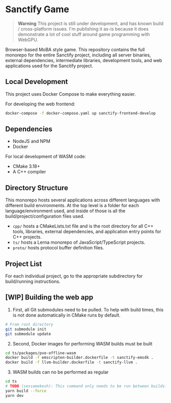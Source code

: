 # Sanctify Game

> **Warning**
> This project is still under development, and has known build / cross-platform issues.
> I'm publishing it as-is because it does demonstrate a lot of cool stuff around game programming with WebGPU.

Browser-based MoBA style game. This repository contains the full monorepo for the entire Sanctify project, including all server binaries, external dependencies, intermediate libraries, development tools, and web applications used for the Sanctify project.

## Local Development

This project uses Docker Compose to make everything easier.

For developing the web frontend:

```bash
docker-compose -f docker-compose.yaml up sanctify-frontend-develop
```

## Dependencies

* NodeJS and NPM
* Docker

For local development of WASM code:

* CMake 3.18+
* A C++ compiler

## Directory Structure

This monorepo hosts several applications across different languages with different build environments. At the top level is a folder for each language/environment used, and inside of those is all the build/project/configuration files used.

- `cpp/` hosts a CMakeLists.txt file and is the root directory for all C++ tools, libraries, external dependencies, and application entry points for C++ projects.
- `ts/` hosts a Lerna monorepo of JavaScript/TypeScript projects.
- `proto/` hosts protocol buffer definition files.

## Project List

For each individual project, go to the appropriate subdirectory for build/running instructions.

## [WIP] Building the web app

1) First, all Git submodules need to be pulled. To help with build times, this is not done automatically in CMake runs by default.

```bash
# From root directory
git submodule init
git submodule update
```

2) Second, Docker images for performing WASM builds must be built

```bash
cd ts/packages/pve-offline-wasm
docker build -f emscripten-builder.dockerfile -t sanctify-emsdk .
docker build -f llvm-builder.dockerfile -t sanctify-llvm .
```

3) WASM builds can no be performed as regular

```bash
cd ts
# TODO (sessamekesh): This command only needs to be run between builds?
yarn build --force
yarn dev
```
